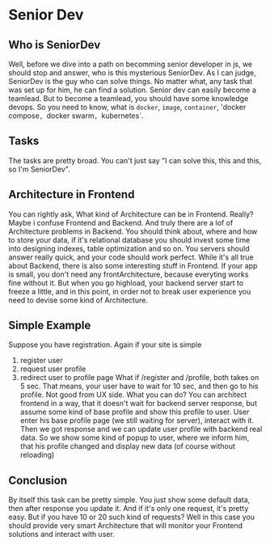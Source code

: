 # Senior Dev

## Who is SeniorDev

Well, before we dive into a path on becomming senior developer in js, we should stop and answer, who is this mysterious SeniorDev.
As I can judge, SeniorDev is the guy who can solve things. No matter what, any task that was set up for him, he can find a solution.
Senior dev can easily become a teamlead. But to become a teamlead, you should have some knowledge devops. So you need to know, what is `docker`, `image`, `container`, 'docker compose`, `docker swarm`, `kubernetes`.

## Tasks
The tasks are pretty broad. You can't just say "I can solve this, this and this, so I'm SeniorDev".

## Architecture in Frontend

You can rightly ask, What kind of Architecture can be in Frontend. Really? Maybe i confuse Frontend and Backend.
And truly there are a lof of Architecture problems in Backend. You should think about, where and how to store your data, if it's relational database you should invest
some time into designing indexes, table optimization and so on. You servers should answer really quick, and your code should work perfect.
While it's all true about Backend, there is also some interesting stuff in Frontend.
If your app is small, you don't need any frontArchitecture, because everyting works fine without it.
But when you go highload, your backend server start to freeze a little, and in this point, in order not to break user experience you need to devise some kind of
Architecture.

## Simple Example

Suppose you have registration. Again if your site is simple
1) register user
2) request user profile
3) redirect user to profile page
What if /register and /profile, both takes on 5 sec. That means, your user have to wait for 10 sec, and then go to his profile.
Not good from UX side.
What you can do? You can architect frontend in a way, that it doesn't wait for backend server response, but assume some kind of base profile and show this profile to user.
User enter his base profile page (we still waiting for server), interact with it. Then we got response and we can update user profile with backend real data. So we show some
kind of popup to user, where we inform him, that his profile changed and display new data (of course without reloading)


## Conclusion

By itself this task can be pretty simple. You just show some default data, then after response you update it. And if it's only one request, it's pretty easy.
But if you have 10 or 20 such kind of requests? Well in this case you should provide very smart Architecture that will monitor your Frontend solutions and
interact with user.